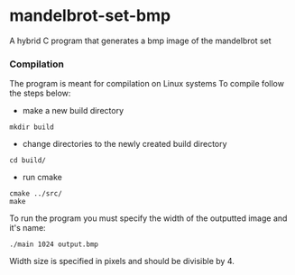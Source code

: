 # mandelbrot-set-bmp

A hybrid C program that generates a bmp image of the mandelbrot set

### Compilation
The program is meant for compilation on Linux systems
To compile follow the steps below:
- make a new build directory 
```
mkdir build
```
- change directories to the newly created build directory
```
cd build/
```
- run cmake
```
cmake ../src/
make 
```

To run the program you must specify the width of the outputted image and it's name:
```
./main 1024 output.bmp
```
Width size is specified in pixels and should be divisible by 4.
